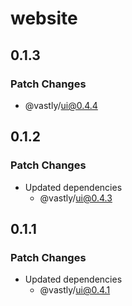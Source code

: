 # website

## 0.1.3

### Patch Changes

- @vastly/ui@0.4.4

## 0.1.2

### Patch Changes

- Updated dependencies
  - @vastly/ui@0.4.3

## 0.1.1

### Patch Changes

- Updated dependencies
  - @vastly/ui@0.4.1
